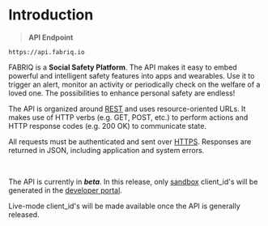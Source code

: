 # Introduction

> **API Endpoint**

```text
https://api.fabriq.io
```


FABRIQ is a **Social Safety Platform**.  The API makes it easy to embed powerful and intelligent safety
features into apps and wearables.  Use it to trigger an alert, monitor an activity or periodically check on
the welfare of a loved one.  The possibilities to enhance personal safety are endless!

The API is organized around [REST](http://en.wikipedia.org/wiki/Representational_State_Transfer) and uses
resource-oriented URLs. It makes use of HTTP verbs (e.g. GET, POST, etc.) to perform actions and
HTTP response codes (e.g. 200 OK) to communicate state.

All requests must be authenticated and sent over [HTTPS](https://en.wikipedia.org/wiki/HTTPS). Responses are returned in JSON, including application and system errors.


<br>

<aside class="info">
<p>
The API is currently in <b><i>beta</i></b>.  In this release, only <a href="#sandbox">sandbox</a> 
client_id's will be generated in the <a href="https://developer.fabriq.io">developer portal</a>.  
</p>
<p>
Live-mode client_id's will be made available once the API is generally released.
</p>
</aside>
